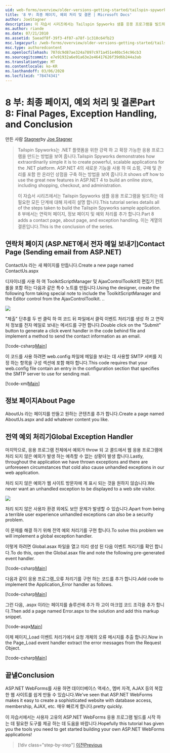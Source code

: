```yaml
---
uid: web-forms/overview/older-versions-getting-started/tailspin-spyworks/tailspin-spyworks-part-8
title: '8 부: 최종 페이지, 예외 처리 및 결론 | Microsoft Docs'
author: JoeStagner
description: 이 자습서 시리즈에서는 Tailspin Spyworks 샘플 응용 프로그램을 빌드하는 데 필요한 모든 단계에 대해 자세히 설명 합니다. 8 부에서 연락처 페이지, 정보 페이지 및 예외를 추가 합니다.
ms.author: riande
ms.date: 07/21/2010
ms.assetid: 5aeadf8f-39f3-4f07-a78f-1c310c64fb23
msc.legacyurl: /web-forms/overview/older-versions-getting-started/tailspin-spyworks/tailspin-spyworks-part-8
msc.type: authoredcontent
ms.openlocfilehash: 707dc9d87ae324a7897c971a451e40bc54c96cb3
ms.sourcegitcommit: e7e91932a6e91a63e2e46417626f39d6b244a3ab
ms.translationtype: MT
ms.contentlocale: ko-KR
ms.lasthandoff: 03/06/2020
ms.locfileid: "78474341"
---
```

# <a name="part-8-final-pages-exception-handling-and-conclusion"></a><span data-ttu-id="fd06d-104">8 부: 최종 페이지, 예외 처리 및 결론</span><span class="sxs-lookup"><span data-stu-id="fd06d-104">Part 8: Final Pages, Exception Handling, and Conclusion</span></span>

<span data-ttu-id="fd06d-105">만든 사람 [Stagner](https://github.com/JoeStagner)</span><span class="sxs-lookup"><span data-stu-id="fd06d-105">by [Joe Stagner](https://github.com/JoeStagner)</span></span>

> <span data-ttu-id="fd06d-106">Tailspin Spyworks는 .NET 플랫폼을 위한 강력 하 고 확장 가능한 응용 프로그램을 만드는 방법을 보여 줍니다.</span><span class="sxs-lookup"><span data-stu-id="fd06d-106">Tailspin Spyworks demonstrates how extraordinarily simple it is to create powerful, scalable applications for the .NET platform.</span></span> <span data-ttu-id="fd06d-107">ASP.NET 4의 새로운 기능을 사용 하 여 쇼핑, 구매 및 관리를 포함 한 온라인 상점을 구축 하는 방법을 보여 줍니다.</span><span class="sxs-lookup"><span data-stu-id="fd06d-107">It shows off how to use the great new features in ASP.NET 4 to build an online store, including shopping, checkout, and administration.</span></span>
> 
> <span data-ttu-id="fd06d-108">이 자습서 시리즈에서는 Tailspin Spyworks 샘플 응용 프로그램을 빌드하는 데 필요한 모든 단계에 대해 자세히 설명 합니다.</span><span class="sxs-lookup"><span data-stu-id="fd06d-108">This tutorial series details all of the steps taken to build the Tailspin Spyworks sample application.</span></span> <span data-ttu-id="fd06d-109">8 부에서는 연락처 페이지, 정보 페이지 및 예외 처리를 추가 합니다.</span><span class="sxs-lookup"><span data-stu-id="fd06d-109">Part 8 adds a contact page, about page, and exception handling.</span></span> <span data-ttu-id="fd06d-110">이는 계열의 결론입니다.</span><span class="sxs-lookup"><span data-stu-id="fd06d-110">This is the conclusion of the series.</span></span>

## <a id="_Toc260221680"></a><span data-ttu-id="fd06d-111">연락처 페이지 (ASP.NET에서 전자 메일 보내기)</span><span class="sxs-lookup"><span data-stu-id="fd06d-111">Contact Page (Sending email from ASP.NET)</span></span>

<span data-ttu-id="fd06d-112">ContactUs 라는 새 페이지를 만듭니다.</span><span class="sxs-lookup"><span data-stu-id="fd06d-112">Create a new page named ContactUs.aspx</span></span>

<span data-ttu-id="fd06d-113">디자이너를 사용 하 여 ToolkitScriptManager 및 AjaxControlToolkit의 편집기 컨트롤을 포함 하는 다음과 같은 특수 노트를 만듭니다.</span><span class="sxs-lookup"><span data-stu-id="fd06d-113">Using the designer, create the following form taking special note to include the ToolkitScriptManager and the Editor control from the AjaxControlToolkit.</span></span> <span data-ttu-id="fd06d-114">.</span><span class="sxs-lookup"><span data-stu-id="fd06d-114">.</span></span>

![](tailspin-spyworks-part-8/_static/image1.jpg)

<span data-ttu-id="fd06d-115">"제출" 단추를 두 번 클릭 하 여 코드 뒤 파일에서 클릭 이벤트 처리기를 생성 하 고 연락처 정보를 전자 메일로 보내는 메서드를 구현 합니다.</span><span class="sxs-lookup"><span data-stu-id="fd06d-115">Double click on the "Submit" button to generate a click event handler in the code behind file and implement a method to send the contact information as an email.</span></span>

[!code-csharp[Main](tailspin-spyworks-part-8/samples/sample1.cs)]

<span data-ttu-id="fd06d-116">이 코드를 사용 하려면 web.config 파일에 메일을 보내는 데 사용할 SMTP 서버를 지정 하는 항목을 구성 섹션에 포함 해야 합니다.</span><span class="sxs-lookup"><span data-stu-id="fd06d-116">This code requires that your web.config file contain an entry in the configuration section that specifies the SMTP server to use for sending mail.</span></span>

[!code-xml[Main](tailspin-spyworks-part-8/samples/sample2.xml)]

## <a id="_Toc260221681"></a><span data-ttu-id="fd06d-117">정보 페이지</span><span class="sxs-lookup"><span data-stu-id="fd06d-117">About Page</span></span>

<span data-ttu-id="fd06d-118">AboutUs 라는 페이지를 만들고 원하는 콘텐츠를 추가 합니다.</span><span class="sxs-lookup"><span data-stu-id="fd06d-118">Create a page named AboutUs.aspx and add whatever content you like.</span></span>

## <a id="_Toc260221682"></a><span data-ttu-id="fd06d-119">전역 예외 처리기</span><span class="sxs-lookup"><span data-stu-id="fd06d-119">Global Exception Handler</span></span>

<span data-ttu-id="fd06d-120">마지막으로, 응용 프로그램 전체에서 예외가 throw 되 고 콜드에서 웹 응용 프로그램에 처리 되지 않은 예외가 발생 하는 예측할 수 없는 상황이 발생 합니다.</span><span class="sxs-lookup"><span data-stu-id="fd06d-120">Lastly, throughout the application we have thrown exceptions and there are unforeseen circumstances that cold also cause unhandled exceptions in our web application.</span></span>

<span data-ttu-id="fd06d-121">처리 되지 않은 예외가 웹 사이트 방문자에 게 표시 되는 것을 원하지 않습니다.</span><span class="sxs-lookup"><span data-stu-id="fd06d-121">We never want an unhandled exception to be displayed to a web site visitor.</span></span>

![](tailspin-spyworks-part-8/_static/image2.jpg)

<span data-ttu-id="fd06d-122">처리 되지 않은 사용자 환경 외에도 보안 문제가 발생할 수 있습니다.</span><span class="sxs-lookup"><span data-stu-id="fd06d-122">Apart from being a terrible user experience unhandled exceptions can also be a security problem.</span></span>

<span data-ttu-id="fd06d-123">이 문제를 해결 하기 위해 전역 예외 처리기를 구현 합니다.</span><span class="sxs-lookup"><span data-stu-id="fd06d-123">To solve this problem we will implement a global exception handler.</span></span>

<span data-ttu-id="fd06d-124">이렇게 하려면 Global.asax 파일을 열고 미리 생성 된 다음 이벤트 처리기를 확인 합니다.</span><span class="sxs-lookup"><span data-stu-id="fd06d-124">To do this, open the Global.asax file and note the following pre-generated event handler.</span></span>

[!code-csharp[Main](tailspin-spyworks-part-8/samples/sample3.cs)]

<span data-ttu-id="fd06d-125">다음과 같이 응용 프로그램\_오류 처리기를 구현 하는 코드를 추가 합니다.</span><span class="sxs-lookup"><span data-stu-id="fd06d-125">Add code to implement the Application\_Error handler as follows.</span></span>

[!code-csharp[Main](tailspin-spyworks-part-8/samples/sample4.cs)]

<span data-ttu-id="fd06d-126">그런 다음, .aspx 이라는 페이지를 솔루션에 추가 하 고이 마크업 코드 조각을 추가 합니다.</span><span class="sxs-lookup"><span data-stu-id="fd06d-126">Then add a page named Error.aspx to the solution and add this markup snippet.</span></span>

[!code-aspx[Main](tailspin-spyworks-part-8/samples/sample5.aspx)]

<span data-ttu-id="fd06d-127">이제 페이지\_Load 이벤트 처리기에서 요청 개체의 오류 메시지를 추출 합니다.</span><span class="sxs-lookup"><span data-stu-id="fd06d-127">Now in the Page\_Load event handler extract the error messages from the Request Object.</span></span>

[!code-csharp[Main](tailspin-spyworks-part-8/samples/sample6.cs)]

## <a id="_Toc260221683"></a><span data-ttu-id="fd06d-128">끝낼</span><span class="sxs-lookup"><span data-stu-id="fd06d-128">Conclusion</span></span>

<span data-ttu-id="fd06d-129">ASP.NET WebForms를 사용 하면 데이터베이스 액세스, 멤버 자격, AJAX 등의 복잡 한 웹 사이트를 쉽게 만들 수 있습니다.</span><span class="sxs-lookup"><span data-stu-id="fd06d-129">We've seen that ASP.NET WebForms makes it easy to create a sophisticated website with database access, membership, AJAX, etc.</span></span> <span data-ttu-id="fd06d-130">매우 빠르게 합니다.</span><span class="sxs-lookup"><span data-stu-id="fd06d-130">pretty quickly.</span></span>

<span data-ttu-id="fd06d-131">이 자습서에서는 사용자 고유의 ASP.NET WebForms 응용 프로그램 빌드를 시작 하는 데 필요한 도구를 제공 하는 데 도움을 바랍니다.</span><span class="sxs-lookup"><span data-stu-id="fd06d-131">Hopefully this tutorial has given you the tools you need to get started building your own ASP.NET WebForms applications!</span></span>

> [!div class="step-by-step"]
> [<span data-ttu-id="fd06d-132">이전</span><span class="sxs-lookup"><span data-stu-id="fd06d-132">Previous</span></span>](tailspin-spyworks-part-7.md)
